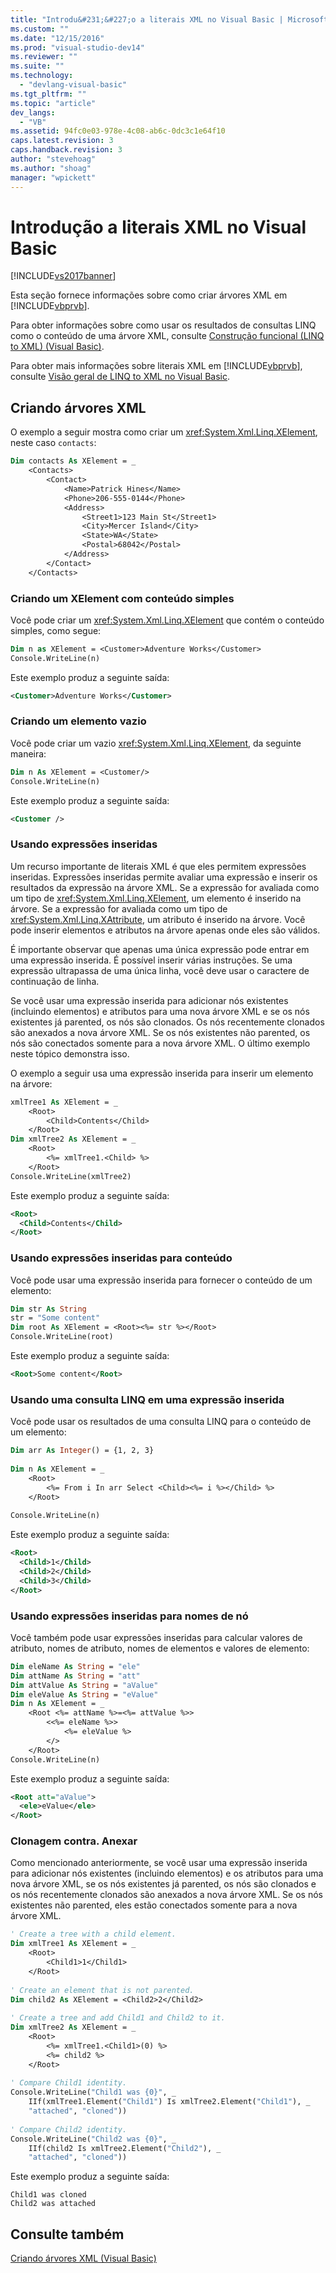 ```yaml
---
title: "Introdu&#231;&#227;o a literais XML no Visual Basic | Microsoft Docs"
ms.custom: ""
ms.date: "12/15/2016"
ms.prod: "visual-studio-dev14"
ms.reviewer: ""
ms.suite: ""
ms.technology: 
  - "devlang-visual-basic"
ms.tgt_pltfrm: ""
ms.topic: "article"
dev_langs: 
  - "VB"
ms.assetid: 94fc0e03-978e-4c08-ab6c-0dc3c1e64f10
caps.latest.revision: 3
caps.handback.revision: 3
author: "stevehoag"
ms.author: "shoag"
manager: "wpickett"
---
```

# Introdu&#231;&#227;o a literais XML no Visual Basic
[!INCLUDE[vs2017banner](../../../../csharp/includes/vs2017banner.md)]

Esta seção fornece informações sobre como criar árvores XML em [!INCLUDE[vbprvb](../../../../csharp/programming-guide/concepts/linq/includes/vbprvb_md.md)].  
  
 Para obter informações sobre como usar os resultados de consultas LINQ como o conteúdo de uma árvore XML, consulte [Construção funcional \(LINQ to XML\) \(Visual Basic\)](../../../../visual-basic/programming-guide/concepts/linq/functional-construction-linq-to-xml.md).  
  
 Para obter mais informações sobre literais XML em [!INCLUDE[vbprvb](../../../../csharp/programming-guide/concepts/linq/includes/vbprvb_md.md)], consulte [Visão geral de LINQ to XML no Visual Basic](../../../../visual-basic/programming-guide/language-features/xml/overview-of-linq-to-xml.md).  
  
## Criando árvores XML  
 O exemplo a seguir mostra como criar um <xref:System.Xml.Linq.XElement>, neste caso `contacts`:  
  
```vb  
Dim contacts As XElement = _  
    <Contacts>  
        <Contact>  
            <Name>Patrick Hines</Name>  
            <Phone>206-555-0144</Phone>  
            <Address>  
                <Street1>123 Main St</Street1>  
                <City>Mercer Island</City>  
                <State>WA</State>  
                <Postal>68042</Postal>  
            </Address>  
        </Contact>  
    </Contacts>  
```  
  
### Criando um XElement com conteúdo simples  
 Você pode criar um <xref:System.Xml.Linq.XElement> que contém o conteúdo simples, como segue:  
  
```vb  
Dim n as XElement = <Customer>Adventure Works</Customer>  
Console.WriteLine(n)   
```  
  
 Este exemplo produz a seguinte saída:  
  
```xml  
<Customer>Adventure Works</Customer>  
```  
  
### Criando um elemento vazio  
 Você pode criar um vazio <xref:System.Xml.Linq.XElement>, da seguinte maneira:  
  
```vb  
Dim n As XElement = <Customer/>  
Console.WriteLine(n)  
```  
  
 Este exemplo produz a seguinte saída:  
  
```xml  
<Customer />  
```  
  
### Usando expressões inseridas  
 Um recurso importante de literais XML é que eles permitem expressões inseridas. Expressões inseridas permite avaliar uma expressão e inserir os resultados da expressão na árvore XML. Se a expressão for avaliada como um tipo de <xref:System.Xml.Linq.XElement>, um elemento é inserido na árvore. Se a expressão for avaliada como um tipo de <xref:System.Xml.Linq.XAttribute>, um atributo é inserido na árvore. Você pode inserir elementos e atributos na árvore apenas onde eles são válidos.  
  
 É importante observar que apenas uma única expressão pode entrar em uma expressão inserida. É possível inserir várias instruções. Se uma expressão ultrapassa de uma única linha, você deve usar o caractere de continuação de linha.  
  
 Se você usar uma expressão inserida para adicionar nós existentes \(incluindo elementos\) e atributos para uma nova árvore XML e se os nós existentes já parented, os nós são clonados. Os nós recentemente clonados são anexados a nova árvore XML. Se os nós existentes não parented, os nós são conectados somente para a nova árvore XML. O último exemplo neste tópico demonstra isso.  
  
 O exemplo a seguir usa uma expressão inserida para inserir um elemento na árvore:  
  
```vb  
xmlTree1 As XElement = _  
    <Root>  
        <Child>Contents</Child>  
    </Root>  
Dim xmlTree2 As XElement = _  
    <Root>  
        <%= xmlTree1.<Child> %>  
    </Root>  
Console.WriteLine(xmlTree2)  
```  
  
 Este exemplo produz a seguinte saída:  
  
```xml  
<Root>  
  <Child>Contents</Child>  
</Root>  
```  
  
### Usando expressões inseridas para conteúdo  
 Você pode usar uma expressão inserida para fornecer o conteúdo de um elemento:  
  
```vb  
Dim str As String  
str = "Some content"  
Dim root As XElement = <Root><%= str %></Root>  
Console.WriteLine(root)  
```  
  
 Este exemplo produz a seguinte saída:  
  
```xml  
<Root>Some content</Root>  
```  
  
### Usando uma consulta LINQ em uma expressão inserida  
 Você pode usar os resultados de uma consulta LINQ para o conteúdo de um elemento:  
  
```vb  
Dim arr As Integer() = {1, 2, 3}  
  
Dim n As XElement = _  
    <Root>  
        <%= From i In arr Select <Child><%= i %></Child> %>  
    </Root>  
  
Console.WriteLine(n)  
```  
  
 Este exemplo produz a seguinte saída:  
  
```xml  
<Root>  
  <Child>1</Child>  
  <Child>2</Child>  
  <Child>3</Child>  
</Root>  
```  
  
### Usando expressões inseridas para nomes de nó  
 Você também pode usar expressões inseridas para calcular valores de atributo, nomes de atributo, nomes de elementos e valores de elemento:  
  
```vb  
Dim eleName As String = "ele"  
Dim attName As String = "att"  
Dim attValue As String = "aValue"  
Dim eleValue As String = "eValue"  
Dim n As XElement = _  
    <Root <%= attName %>=<%= attValue %>>  
        <<%= eleName %>>  
            <%= eleValue %>  
        </>  
    </Root>  
Console.WriteLine(n)  
```  
  
 Este exemplo produz a seguinte saída:  
  
```xml  
<Root att="aValue">  
  <ele>eValue</ele>  
</Root>  
```  
  
### Clonagem contra. Anexar  
 Como mencionado anteriormente, se você usar uma expressão inserida para adicionar nós existentes \(incluindo elementos\) e os atributos para uma nova árvore XML, se os nós existentes já parented, os nós são clonados e os nós recentemente clonados são anexados a nova árvore XML. Se os nós existentes não parented, eles estão conectados somente para a nova árvore XML.  
  
```vb  
' Create a tree with a child element.  
Dim xmlTree1 As XElement = _  
    <Root>  
        <Child1>1</Child1>  
    </Root>  
  
' Create an element that is not parented.  
Dim child2 As XElement = <Child2>2</Child2>  
  
' Create a tree and add Child1 and Child2 to it.  
Dim xmlTree2 As XElement = _  
    <Root>  
        <%= xmlTree1.<Child1>(0) %>  
        <%= child2 %>  
    </Root>  
  
' Compare Child1 identity.  
Console.WriteLine("Child1 was {0}", _  
    IIf(xmlTree1.Element("Child1") Is xmlTree2.Element("Child1"), _  
    "attached", "cloned"))  
  
' Compare Child2 identity.  
Console.WriteLine("Child2 was {0}", _  
    IIf(child2 Is xmlTree2.Element("Child2"), _  
    "attached", "cloned"))  
```  
  
 Este exemplo produz a seguinte saída:  
  
```  
Child1 was cloned  
Child2 was attached  
```  
  
## Consulte também  
 [Criando árvores XML \(Visual Basic\)](../../../../visual-basic/programming-guide/concepts/linq/creating-xml-trees.md)